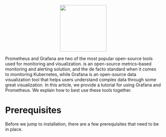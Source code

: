 <p align="center">
  <img height="150" height="auto" src="https://www.bogotobogo.com/DevOps/Docker/images/Docker-Prometheus-Grafana/grafana-prometheus.png">
</p>

Prometheus and Grafana are two of the most popular open-source tools used for monitoring and visualization. is an open-source metrics-based monitoring and alerting solution, and the de facto standard when it comes to monitoring Kubernetes, while Grafana is an open-source data visualization tool that helps users understand complex data through some great visualization. In this article, we provide a tutorial for using Grafana and Prometheus. We explain how to best use these tools together.

# Prerequisites

Before we jump to installation, there are a few prerequisites that need to be in place.
